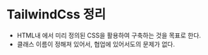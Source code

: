 # TailwindCss 정리

- HTML내 에서 미리 정의된 CSS을 활용하여 구축하는 것을 목표로 한다.
- 클래스 이름이 정해져 있어서, 협업에 있어서도의 문제가 없다.
  
  